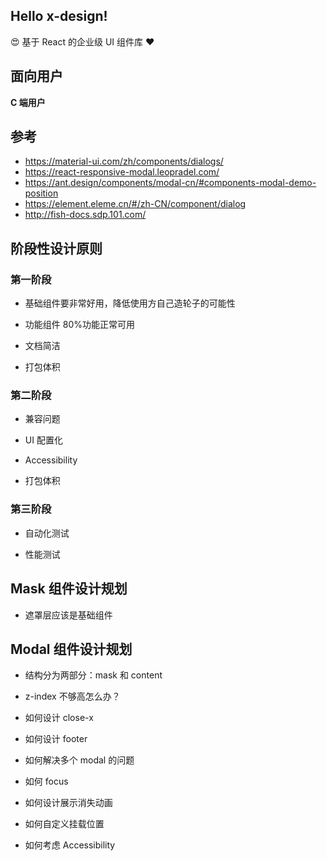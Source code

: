 ## Hello x-design!

😍 基于 React 的企业级 UI 组件库 ❤

## 面向用户

**C 端用户**

## 参考

- https://material-ui.com/zh/components/dialogs/
- https://react-responsive-modal.leopradel.com/
- https://ant.design/components/modal-cn/#components-modal-demo-position
- https://element.eleme.cn/#/zh-CN/component/dialog
- http://fish-docs.sdp.101.com/

## 阶段性设计原则

### 第一阶段

- 基础组件要非常好用，降低使用方自己造轮子的可能性

- 功能组件 80%功能正常可用

- 文档简洁

- 打包体积

### 第二阶段

- 兼容问题

- UI 配置化

- Accessibility

- 打包体积

### 第三阶段

- 自动化测试

- 性能测试

## Mask 组件设计规划

- 遮罩层应该是基础组件

## Modal 组件设计规划

- 结构分为两部分：mask 和 content

- z-index 不够高怎么办？

- 如何设计 close-x

- 如何设计 footer

- 如何解决多个 modal 的问题

- 如何 focus

- 如何设计展示消失动画

- 如何自定义挂载位置

- 如何考虑 Accessibility

